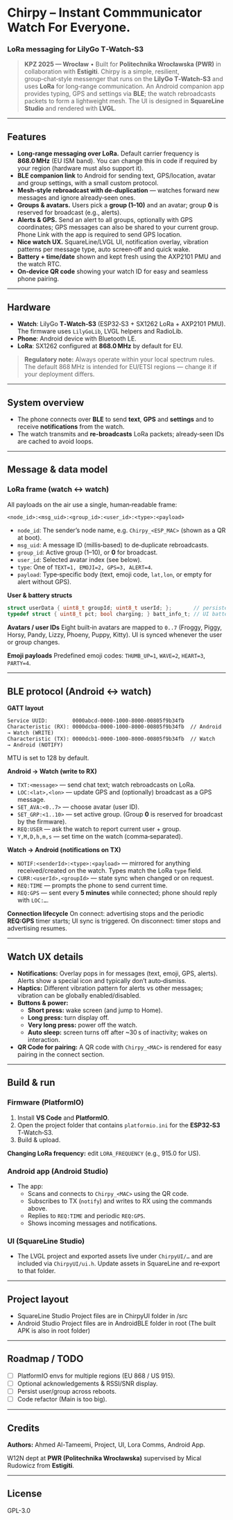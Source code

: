 
# Chirpy – Instant Commmunicator Watch For Everyone.
### LoRa messaging for LilyGo T‑Watch‑S3

> **KPZ 2025 — Wrocław** • Built for **Politechnika Wrocławska (PWR)** in collaboration with **Estigiti**.
> Chirpy is a simple, resilient, group‑chat‑style messenger that runs on the **LilyGo T‑Watch‑S3** and uses **LoRa** for long‑range communication. An Android companion app provides typing, GPS and settings via **BLE**; the watch rebroadcasts packets to form a lightweight mesh. The UI is designed in **SquareLine Studio** and rendered with **LVGL**.

---

## Features

* **Long‑range messaging over LoRa.** Default carrier frequency is **868.0 MHz** (EU ISM band). You can change this in code if required by your region (hardware must also support it).
* **BLE companion link** to Android for sending text, GPS/location, avatar and group settings, with a small custom protocol.
* **Mesh‑style rebroadcast with de‑duplication** — watches forward new messages and ignore already‑seen ones.
* **Groups & avatars.** Users pick a **group (1–10)** and an avatar; group **0** is reserved for broadcast (e.g., alerts).
* **Alerts & GPS.** Send an alert to all groups, optionally with GPS coordinates; GPS messages can also be shared to your current group. Phone Link with the app is required to send GPS location.
* **Nice watch UX.** SquareLine/LVGL UI, notification overlay, vibration patterns per message type, auto screen‑off and quick wake.
* **Battery + time/date** shown and kept fresh using the AXP2101 PMU and the watch RTC.
* **On‑device QR code** showing your watch ID for easy and seamless phone pairing.

---

## Hardware

* **Watch**: LilyGo **T‑Watch‑S3** (ESP32‑S3 + SX1262 LoRa + AXP2101 PMU). The firmware uses `LilyGoLib`, LVGL helpers and RadioLib.
* **Phone**: Android device with Bluetooth LE.
* **LoRa**: SX1262 configured at **868.0 MHz** by default for EU.

> **Regulatory note:** Always operate within your local spectrum rules. The default 868 MHz is intended for EU/ETSI regions — change it if your deployment differs.

---

## System overview

* The phone connects over **BLE** to send **text**, **GPS** and **settings** and to receive **notifications** from the watch.
* The watch transmits and **re-broadcasts** LoRa packets; already‑seen IDs are cached to avoid loops.

---

## Message & data model

### LoRa frame (watch ↔ watch)

All payloads on the air use a single, human‑readable frame:

```
<node_id>:<msg_uid>:<group_id>:<user_id>:<type>:<payload>
```

* `node_id`: The sender’s node name, e.g. `Chirpy_<ESP_MAC>` (shown as a QR at boot).
* `msg_uid`: A message ID (millis‑based) to de‑duplicate rebroadcasts.
* `group_id`: Active group (1–10), or **0** for broadcast.
* `user_id`: Selected avatar index (see below).
* `type`: One of `TEXT=1, EMOJI=2, GPS=3, ALERT=4`.
* `payload`: Type‑specific body (text, emoji code, `lat,lon`, or empty for alert without GPS).


**User & battery structs**

```c
struct userData { uint8_t groupId; uint8_t userId; };       // persisted runtime state
typedef struct { uint8_t pct; bool charging; } batt_info_t; // UI battery label
```


**Avatars / user IDs**
Eight built‑in avatars are mapped to `0..7` (Froggy, Piggy, Horsy, Pandy, Lizzy, Phoeny, Puppy, Kitty). UI is synced whenever the user or group changes.

**Emoji payloads**
Predefined emoji codes: `THUMB_UP=1`, `WAVE=2`, `HEART=3`, `PARTY=4`.

---

## BLE protocol (Android ↔ watch)

**GATT layout**

```text
Service UUID:        0000abcd-0000-1000-8000-00805f9b34fb
Characteristic (RX): 0000dcba-0000-1000-8000-00805f9b34fb  // Android → Watch (WRITE)
Characteristic (TX): 0000dcb1-0000-1000-8000-00805f9b34fb  // Watch   → Android (NOTIFY)
```

MTU is set to 128 by default.

**Android → Watch (write to RX)**

* `TXT:<message>` — send chat text; watch rebroadcasts on LoRa.
* `LOC:<lat>,<lon>` — update GPS and (optionally) broadcast as a GPS message.
* `SET_AVA:<0..7>` — choose avatar (user ID).
* `SET_GRP:<1..10>` — set active group. (Group **0** is reserved for broadcast by the firmware).
* `REQ:USER` — ask the watch to report current user + group.
* `Y,M,D,h,m,s` — set time on the watch (comma‑separated).

**Watch → Android (notifications on TX)**

* `NOTIF:<senderId>:<type>:<payload>` — mirrored for anything received/created on the watch. Types match the LoRa `type` field.
* `CURR:<userId>,<groupId>` — state sync when changed or on request.
* `REQ:TIME` — prompts the phone to send current time.
* `REQ:GPS` — sent every **5 minutes** while connected; phone should reply with `LOC:…`.

**Connection lifecycle**
On connect: advertising stops and the periodic **REQ\:GPS** timer starts; UI sync is triggered. On disconnect: timer stops and advertising resumes.

---

## Watch UX details

* **Notifications:** Overlay pops in for messages (text, emoji, GPS, alerts). Alerts show a special icon and typically don’t auto‑dismiss.
* **Haptics:** Different vibration pattern for alerts vs other messages; vibration can be globally enabled/disabled.
* **Buttons & power:**
  * **Short press:** wake screen (and jump to Home).
  * **Long press:** turn display off.
  * **Very long press:** power off the watch.
  * **Auto sleep:** screen turns off after \~30 s of inactivity; wakes on interaction.
* **QR Code for pairing:** A QR code with `Chirpy_<MAC>` is rendered for easy pairing in the connect section.

---

## Build & run

### Firmware (PlatformIO)

1. Install **VS Code** and **PlatformIO**.
2. Open the project folder that contains `platformio.ini` for the **ESP32‑S3** T‑Watch‑S3.
3. Build & upload.

**Changing LoRa frequency:** edit `LORA_FREQUENCY` (e.g., 915.0 for US).

### Android app (Android Studio)

* The app:
  * Scans and connects to `Chirpy_<MAC>` using the QR code.
  * Subscribes to TX (`notify`) and writes to RX using the commands above.
  * Replies to `REQ:TIME` and periodic `REQ:GPS`.
  * Shows incoming messages and notifications.

### UI (SquareLine Studio)

* The LVGL project and exported assets live under `ChirpyUI/…` and are included via `ChirpyUI/ui.h`. Update assets in SquareLine and re‑export to that folder.

---

## Project layout

* SquareLine Studio Project files are in ChirpyUI folder in /src
* Android Studio Project files are in AndroidBLE folder in root (The built APK is also in root folder)
  

---

## Roadmap / TODO

* [ ] PlatformIO envs for multiple regions (EU 868 / US 915).
* [ ] Optional acknowledgements & RSSI/SNR display.
* [ ] Persist user/group across reboots.
* [ ] Code refactor (Main is too big).

---

## Credits

**Authors:** 
Ahmed Al-Tameemi, Project, UI, Lora Comms, Android App.

W12N dept at **PWR (Politechnika Wrocławska)** supervised by Mical Rudowicz from **Estigiti**.

---

## License

GPL-3.0

